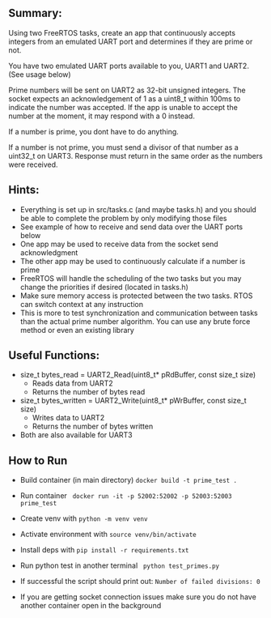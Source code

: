   
## Summary:
Using two FreeRTOS tasks, create an app that continuously accepts integers from an emulated 
UART port and determines if they are prime or not. 

You have two emulated UART ports available to you, UART1 and UART2. (See usage below)

Prime numbers will be sent on UART2 as 32-bit unsigned integers. The socket expects an
acknowledgement of 1 as a uint8_t within 100ms to indicate the number was accepted. If the app
is unable to accept the number at the moment, it may respond with a 0 instead. 

If a number is prime, you dont have to do anything.

If a number is not prime, you must send a divisor of that number as a uint32_t on UART3.
Response must return in the same order as the numbers were received.


## Hints: 
- Everything is set up in src/tasks.c (and maybe tasks.h) and you should
    be able to complete the problem by only modifying those files
- See example of how to receive and send data over the UART ports below 
- One app may be used to receive data from the socket send acknowledgment 
- The other app may be used to continuously calculate if a number is prime 
- FreeRTOS will handle the scheduling of the two tasks but you may change 
    the priorities if desired (located in tasks.h)
- Make sure memory access is protected between the two tasks. RTOS can switch 
    context at any instruction 
- This is more to test synchronization and communication between tasks than 
    the actual prime number algorithm. You can use any brute force method or 
    even an existing library

## Useful Functions: 
- size_t bytes_read = UART2_Read(uint8_t* pRdBuffer, const size_t size) 
    - Reads data from UART2 
    - Returns the number of bytes read
- size_t bytes_written = UART2_Write(uint8_t* pWrBuffer, const size_t size)
    - Writes data to UART2
    - Returns the number of bytes written
- Both are also available for UART3


## How to Run
- Build container (in main directory) 
``` docker build -t prime_test . ```
- Run container
``` docker run -it -p 52002:52002 -p 52003:52003 prime_test```
- Create venv with ```python -m venv venv```
- Activate environment with ```source venv/bin/activate```
- Install deps with ```pip install -r requirements.txt```
- Run python test in another terminal
``` python test_primes.py```

- If successful the script should print out:
``` Number of failed divisions: 0 ```

- If you are getting socket connection issues make sure you do not have another container open in the background